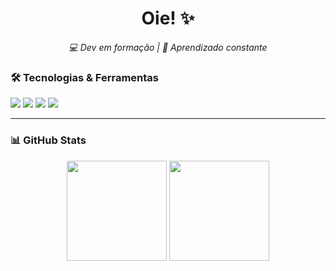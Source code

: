 <h1 align="center">Oie! ✨</h1>

<p align="center">
  <em>💻 Dev em formação | 🧠 Aprendizado constante</em>
</p>


### 🛠️ Tecnologias & Ferramentas

<img src="https://img.shields.io/badge/-JavaScript-black?style=flat-square&logo=javascript" />
<img src="https://img.shields.io/badge/-Node.js-black?style=flat-square&logo=node.js" />
<img src="https://img.shields.io/badge/-Git-black?style=flat-square&logo=git" />
<img src="https://img.shields.io/badge/-GitHub-black?style=flat-square&logo=github" />

---

### 📊 GitHub Stats

<p align="center">
  <img height="160em" src="https://github-readme-stats.vercel.app/api?username=SEU_USUARIO&show_icons=true&theme=radical"/>
  <img height="160em" src="https://github-readme-stats.vercel.app/api/top-langs/?username=SEU_USUARIO&layout=compact&theme=radical"/>
</p>

